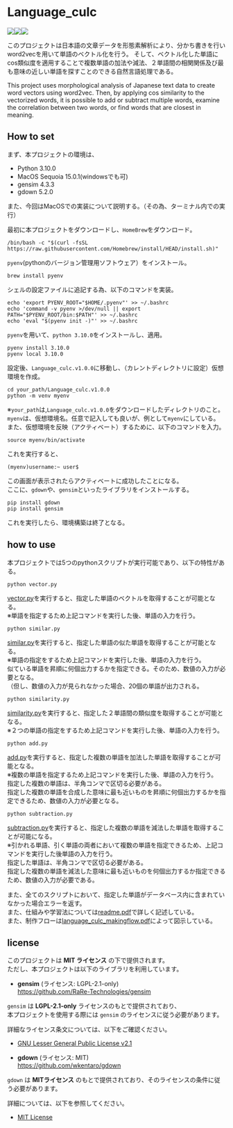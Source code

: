 # Language_culc
<img src="https://img.shields.io/badge/python-3.10.0-3776AB.svg?logo=python&style=plastic"><img src="https://img.shields.io/badge/gensim-v4.3.3-99999.svg?logo=&style=plastic"><img src="https://img.shields.io/badge/gdown-v5.2.0-ca97fc.svg?logo=&style=plastic">

このプロジェクトは日本語の文章データを形態素解析により、分かち書きを行いword2vecを用いて単語のベクトル化を行う。
そして、ベクトル化した単語にcos類似度を適用することで複数単語の加法や減法、２単語間の相関関係及び最も意味の近しい単語を探すことのできる自然言語処理である。

This project uses morphological analysis of Japanese text data to create word vectors using word2vec.
Then, by applying cos similarity to the vectorized words, it is possible to add or subtract multiple words, examine the correlation between two words, or find words that are closest in meaning.

## How to set
まず、本プロジェクトの環境は、
- Python 3.10.0
- MacOS Sequoia 15.0.1(windowsでも可)
- gensim 4.3.3
- gdown 5.2.0

また、今回はMacOSでの実装について説明する。（その為、ターミナル内での実行）


最初に本プロジェクトをダウンロードし、`HomeBrew`をダウンロード。
```
/bin/bash -c "$(curl -fsSL https://raw.githubusercontent.com/Homebrew/install/HEAD/install.sh)"
```
`pyenv`(pythonのバージョン管理用ソフトウェア）をインストール。
```
brew install pyenv
```
シェルの設定ファイルに追記する為、以下のコマンドを実装。
```
echo 'export PYENV_ROOT="$HOME/.pyenv"' >> ~/.bashrc
echo 'command -v pyenv >/dev/null || export PATH="$PYENV_ROOT/bin:$PATH"' >> ~/.bashrc
echo 'eval "$(pyenv init -)"' >> ~/.bashrc
```
`pyenv`を用いて、`python 3.10.0`をインストールし、適用。
```
pyenv install 3.10.0
pyenv local 3.10.0
```
設定後、`Language_culc.v1.0.0`に移動し、（カレントディレクトリに設定）仮想環境を作成。
```
cd your_path/Language_culc.v1.0.0
python -m venv myenv
```
※`your_path`は,`Language_culc.v1.0.0`をダウンロードしたディレクトリのこと。<br/>
`myenv`は、仮想環境名。任意で記入しても良いが、例として`myenv`にしている。<br/>
また、仮想環境を反映（アクティベート）するために、以下のコマンドを入力。
```
source myenv/bin/activate
```
これを実行すると、
```
(myenv)username:~ user$
```
この画面が表示されたらアクティベートに成功したことになる。<br/>
ここに、`gdown`や、`gensim`といったライブラリをインストールする。
```
pip install gdown
pip install gensim
```
これを実行したら、環境構築は終了となる。
## how to use
本プロジェクトでは5つのpythonスクリプトが実行可能であり、以下の特性がある。
```
python vector.py
```
[vector.py](Language_culc.v1.0.0/vector.py)を実行すると、指定した単語のベクトルを取得することが可能となる。<br/>
※単語を指定するため上記コマンドを実行した後、単語の入力を行う。
```
python similar.py
```
[similar.py](Language_culc.v1.0.0/similar.py)を実行すると、指定した単語の似た単語を取得することが可能となる。
<br/>
※単語の指定をするため上記コマンドを実行した後、単語の入力を行う。<br/>
似ている単語を昇順に何個出力するかを指定できる。そのため、数値の入力が必要となる。<br/>
（但し、数値の入力が見られなかった場合、20個の単語が出力される。
```
python similarity.py
```
[similarity.py](Language_culc.v1.0.0/similarity.py)を実行すると、指定した２単語間の類似度を取得することが可能となる。<br/>
※２つの単語の指定をするため上記コマンドを実行した後、単語の入力を行う。<br/>
```
python add.py
```
[add.py](Language_culc.v1.0.0/add.py)を実行すると、指定した複数の単語を加法した単語を取得することが可能となる。<br/>
※複数の単語を指定するため上記コマンドを実行した後、単語の入力を行う。<br/>
指定した複数の単語は、半角コンマで区切る必要がある。<br/>
指定した複数の単語を合成した意味に最も近いものを昇順に何個出力するかを指定できるため、数値の入力が必要となる。<br/>
```
python subtraction.py
```
[subtraction.py](Language_culc.v1.0.0/subtraction.py)を実行すると、指定した複数の単語を減法した単語を取得することが可能になる。<br/>
※引かれる単語、引く単語の両者において複数の単語を指定できるため、上記コマンドを実行した後単語の入力を行う。<br/>
指定した単語は、半角コンマで区切る必要がある。<br/>
指定した複数の単語を減法した意味に最も近いものを何個出力するか指定できるため、数値の入力が必要である。

また、全てのスクリプトにおいて、指定した単語がデータベース内に含まれていなかった場合エラーを返す。<br/>
また、仕組みや学習法については[readme.pdf](description/readme.pdf)で詳しく記述している。<br/>
また、制作フローは[language_culc_makingflow.pdf](description/language_culc_makingflow.pdf)によって図示している。
## license
このプロジェクトは **MIT ライセンス** の下で提供されます。  
ただし、本プロジェクトは以下のライブラリを利用しています。

- **gensim** (ライセンス: LGPL-2.1-only)  
  https://github.com/RaRe-Technologies/gensim  

`gensim` は **LGPL-2.1-only** ライセンスのもとで提供されており、  
本プロジェクトを使用する際には `gensim` のライセンスに従う必要があります。

詳細なライセンス条文については、以下をご確認ください。  
- [GNU Lesser General Public License v2.1](https://www.gnu.org/licenses/old-licenses/lgpl-2.1.html)

- **gdown** (ライセンス: MIT)  
  https://github.com/wkentaro/gdown  

`gdown` は **MITライセンス** のもとで提供されており、そのライセンスの条件に従う必要があります。  

詳細については、以下を参照してください。  
- [MIT License](https://opensource.org/licenses/MIT)


　












